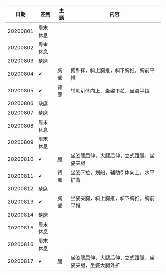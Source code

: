 |日期|签到|主题|内容|
|----|----|----|----|
20200801|周末休息|||
20200802|周末休息|||
20200803|缺席|||
20200804|✔|胸部|俯卧撑，斜上胸推，斜下胸推，胸前平推|
20200805|✔|背部|辅助引体向上，坐姿下拉，坐姿平拉|
20200806|缺席|||
20200807|缺席|||
20200808|周末休息|||
20200809|周末休息|||
20200810|✔|腿|坐姿腿屈伸，大腿后伸，立式蹬腿，坐姿夹腿|
20200811|✔|背部|坐姿下拉，划船，辅助引体向上，水平扩背|
20200812|缺席|||
20200813|✔|胸部|坐姿夹胸，斜上胸推，斜下胸推，胸前平推|
20200814|缺席|||
20200815|周末休息|||
20200816|周末休息|||
20200817|✔|腿|坐姿腿屈伸，大腿后伸，立式蹬腿，坐姿夹腿，坐姿大腿外扩|
